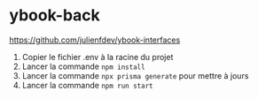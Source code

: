 # ybook-back

https://github.com/julienfdev/ybook-interfaces

1. Copier le fichier .env à la racine du projet
2. Lancer la commande `npm install`
3. Lancer la commande `npx prisma generate` pour mettre à jours
4. Lancer la commande `npm run start`


